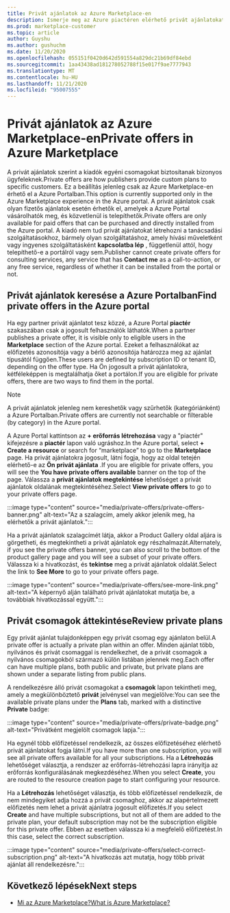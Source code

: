 ```yaml
---
title: Privát ajánlatok az Azure Marketplace-en
description: Ismerje meg az Azure piactéren elérhető privát ajánlatokat.
ms.prod: marketplace-customer
ms.topic: article
author: Guyshu
ms.author: gushuchm
ms.date: 11/20/2020
ms.openlocfilehash: 055151f0420d642d591554a829dc21b69df84ebd
ms.sourcegitcommit: 1aa43438ad181278052788f15e017f9ae7777943
ms.translationtype: MT
ms.contentlocale: hu-HU
ms.lasthandoff: 11/21/2020
ms.locfileid: "95007555"
---
```

# <a name="private-offers-in-azure-marketplace"></a><span data-ttu-id="50151-103">Privát ajánlatok az Azure Marketplace-en</span><span class="sxs-lookup"><span data-stu-id="50151-103">Private offers in Azure Marketplace</span></span>

<span data-ttu-id="50151-104">A privát ajánlatok szerint a kiadók egyéni csomagokat biztosítanak bizonyos ügyfeleknek.</span><span class="sxs-lookup"><span data-stu-id="50151-104">Private offers are how publishers provide custom plans to specific customers.</span></span> <span data-ttu-id="50151-105">Ez a beállítás jelenleg csak az Azure Marketplace-en érhető el a Azure Portalban.</span><span class="sxs-lookup"><span data-stu-id="50151-105">This option is currently supported only in the Azure Marketplace experience in the Azure portal.</span></span> <span data-ttu-id="50151-106">A privát ajánlatok csak olyan fizetős ajánlatok esetén érhetők el, amelyek a Azure Portal vásárolhatók meg, és közvetlenül is telepíthetők.</span><span class="sxs-lookup"><span data-stu-id="50151-106">Private offers are only available for paid offers that can be purchased and directly installed from the Azure portal.</span></span> <span data-ttu-id="50151-107">A kiadó nem tud privát ajánlatokat létrehozni a tanácsadási szolgáltatásokhoz, bármely olyan szolgáltatáshoz, amely hívási műveletként vagy ingyenes szolgáltatásként **kapcsolatba lép** , függetlenül attól, hogy telepíthető-e a portálról vagy sem.</span><span class="sxs-lookup"><span data-stu-id="50151-107">Publisher cannot create private offers for consulting services, any service that has **Contact me** as a call-to-action, or any free service, regardless of whether it can be installed from the portal or not.</span></span>

## <a name="find-private-offers-in-the-azure-portal"></a><span data-ttu-id="50151-108">Privát ajánlatok keresése a Azure Portalban</span><span class="sxs-lookup"><span data-stu-id="50151-108">Find private offers in the Azure portal</span></span>

<span data-ttu-id="50151-109">Ha egy partner privát ajánlatot tesz közzé, a Azure Portal **piactér** szakaszában csak a jogosult felhasználók láthatók.</span><span class="sxs-lookup"><span data-stu-id="50151-109">When a partner publishes a private offer, it is visible only to eligible users in the **Marketplace** section of the Azure portal.</span></span> <span data-ttu-id="50151-110">Ezeket a felhasználókat az előfizetés azonosítója vagy a bérlő azonosítója határozza meg az ajánlat típusától függően.</span><span class="sxs-lookup"><span data-stu-id="50151-110">These users are defined by subscription ID or tenant ID, depending on the offer type.</span></span> <span data-ttu-id="50151-111">Ha Ön jogosult a privát ajánlatokra, kétféleképpen is megtalálhatja őket a portálon.</span><span class="sxs-lookup"><span data-stu-id="50151-111">If you are eligible for  private offers, there are two ways to find them in the portal.</span></span>

> [!NOTE]
> <span data-ttu-id="50151-112">A privát ajánlatok jelenleg nem kereshetők vagy szűrhetők (kategóriánként) a Azure Portalban.</span><span class="sxs-lookup"><span data-stu-id="50151-112">Private offers are currently not searchable or filterable (by category) in the Azure portal.</span></span>

<span data-ttu-id="50151-113">A Azure Portal kattintson az **+ erőforrás létrehozása** vagy a "piactér" kifejezésre a **piactér** lapon való ugráshoz.</span><span class="sxs-lookup"><span data-stu-id="50151-113">In the Azure portal, select **+ Create a resource** or search for “marketplace” to go to the **Marketplace** page.</span></span> <span data-ttu-id="50151-114">Ha privát ajánlatokra jogosult, látni fogja, hogy az oldal tetején elérhető-e az **Ön privát ajánlata** .</span><span class="sxs-lookup"><span data-stu-id="50151-114">If you are eligible for private offers, you will see the **You have private offers available** banner on the top of the page.</span></span> <span data-ttu-id="50151-115">Válassza a **privát ajánlatok megtekintése** lehetőséget a privát ajánlatok oldalának megtekintéséhez.</span><span class="sxs-lookup"><span data-stu-id="50151-115">Select **View private offers** to go to your private offers page.</span></span>

:::image type="content" source="media/private-offers/private-offers-banner.png" alt-text="Az a szalagcím, amely akkor jelenik meg, ha elérhetők a privát ajánlatok.":::

<span data-ttu-id="50151-117">Ha a privát ajánlatok szalagcímét látja, akkor a Product Gallery oldal aljára is görgetheti, és megtekintheti a privát ajánlatok egy részhalmazát.</span><span class="sxs-lookup"><span data-stu-id="50151-117">Alternately, if you see the private offers banner, you can also scroll to the bottom of the product gallery page and you will see a subset of your private offers.</span></span> <span data-ttu-id="50151-118">Válassza ki a hivatkozást, és **tekintse** meg a privát ajánlatok oldalát.</span><span class="sxs-lookup"><span data-stu-id="50151-118">Select the link to **See More** to go to your private offers page.</span></span>

:::image type="content" source="media/private-offers/see-more-link.png" alt-text="A képernyő alján található privát ajánlatokat mutatja be, a továbbiak hivatkozással együtt.":::

## <a name="review-private-plans"></a><span data-ttu-id="50151-120">Privát csomagok áttekintése</span><span class="sxs-lookup"><span data-stu-id="50151-120">Review private plans</span></span>

<span data-ttu-id="50151-121">Egy privát ajánlat tulajdonképpen egy privát csomag egy ajánlaton belül.</span><span class="sxs-lookup"><span data-stu-id="50151-121">A private offer is actually a private plan within an offer.</span></span> <span data-ttu-id="50151-122">Minden ajánlat több, nyilvános és privát csomaggal is rendelkezhet, de a privát csomagok a nyilvános csomagokból származó külön listában jelennek meg.</span><span class="sxs-lookup"><span data-stu-id="50151-122">Each offer can have multiple plans, both public and private, but private plans are shown under a separate listing from public plans.</span></span>

<span data-ttu-id="50151-123">A rendelkezésre álló privát csomagokat a **csomagok** lapon tekintheti meg, amely a megkülönböztető **privát** jelvénysel van megjelölve:</span><span class="sxs-lookup"><span data-stu-id="50151-123">You can see the available private plans under the **Plans** tab, marked with a distinctive **Private** badge:</span></span>

:::image type="content" source="media/private-offers/private-badge.png" alt-text="Privátként megjelölt csomagok lapja.":::

<span data-ttu-id="50151-125">Ha egynél több előfizetéssel rendelkezik, az összes előfizetéséhez elérhető privát ajánlatokat fogja látni.</span><span class="sxs-lookup"><span data-stu-id="50151-125">If you have more than one subscription, you will see all private offers available for all your subscriptions.</span></span> <span data-ttu-id="50151-126">Ha a **Létrehozás** lehetőséget választja, a rendszer az erőforrás-létrehozási lapra irányítja az erőforrás konfigurálásának megkezdéséhez.</span><span class="sxs-lookup"><span data-stu-id="50151-126">When you select **Create**, you are routed to the resource creation page to start configuring your resource.</span></span>

<span data-ttu-id="50151-127">Ha a **Létrehozás** lehetőséget választja, és több előfizetéssel rendelkezik, de nem mindegyiket adja hozzá a privát csomaghoz, akkor az alapértelmezett előfizetés nem lehet a privát ajánlatra jogosult előfizetés.</span><span class="sxs-lookup"><span data-stu-id="50151-127">If you select **Create** and have multiple subscriptions, but not all of them are added to the private plan, your default subscription may not be the subscription eligible for this private offer.</span></span> <span data-ttu-id="50151-128">Ebben az esetben válassza ki a megfelelő előfizetést.</span><span class="sxs-lookup"><span data-stu-id="50151-128">In this case, select the correct subscription.</span></span>

:::image type="content" source="media/private-offers/select-correct-subscription.png" alt-text="A hivatkozás azt mutatja, hogy több privát ajánlat áll rendelkezésre.":::

## <a name="next-steps"></a><span data-ttu-id="50151-130">Következő lépések</span><span class="sxs-lookup"><span data-stu-id="50151-130">Next steps</span></span>

- [<span data-ttu-id="50151-131">Mi az Azure Marketplace?</span><span class="sxs-lookup"><span data-stu-id="50151-131">What is Azure Marketplace?</span></span>](azure-marketplace-overview.md)
